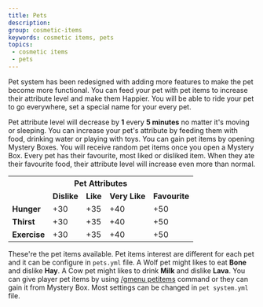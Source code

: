 ```yaml
---
title: Pets
description:
group: cosmetic-items
keywords: cosmetic items, pets
topics:
 - cosmetic items
 - pets
---
```


Pet system has been redesigned with adding more features to make the pet become more functional. You can feed your pet with pet items to increase their attribute level and make them Happier. You will be able to ride your pet to go everywhere, set a special name for your every pet.

Pet attribute level will decrease by **1** every **5 minutes** no matter it's moving or sleeping. You can increase your pet's attribute by feeding them with food, drinking water or playing with toys. You can gain pet items by opening Mystery Boxes. You will receive random pet items once you open a Mystery Box. Every pet has their favourite, most liked or disliked item. When they ate their favourite food, their attribute level will increase even more than normal.

<div class="md-table-max-content">
<div class="overflow-auto">
<table>
  <tr>
    <th colspan="5" class="text-center">Pet Attributes</td>
  </tr>
  <tr>
    <td></td>
    <td><strong>Dislike</strong></td>
    <td><strong>Like</strong></td>
    <td><strong>Very Like</strong></td>
    <td><strong>Favourite</strong></td>
  </tr>
  <tr>
    <td><strong>Hunger</strong></td>
    <td>+30</td>
    <td>+35</td>
    <td>+40</td>
    <td>+50</td>
  </tr>
  <tr>
    <td><strong>Thirst</strong></td>
    <td>+30</td>
    <td>+35</td>
    <td>+40</td>
    <td>+50</td>
  </tr>
  <tr>
    <td><strong>Exercise</strong></td>
    <td>+30</td>
    <td>+35</td>
    <td>+40</td>
    <td>+50</td>
  </tr>
</table>
</div>
</div>

These're the pet items available. Pet items interest are different for each pet and it can be configure in `pets.yml` file. A Wolf pet might likes to eat **Bone** and dislike **Hay**. A Cow pet might likes to drink **Milk** and dislike **Lava**. You can give player pet items by using [/gmenu petitems](../wiki/getting-started/commands/general#gmenu-petitems) command or they can gain it from Mystery Box. Most settings can be changed in `pet system.yml` file.